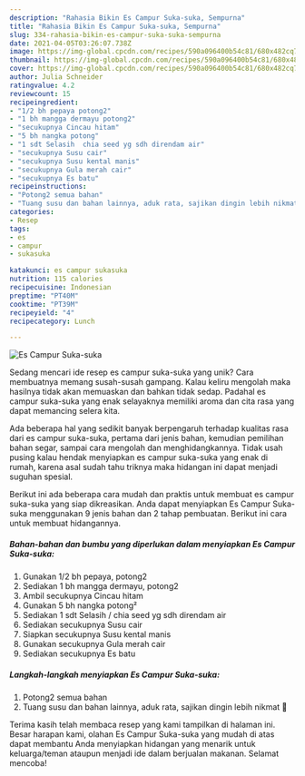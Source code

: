 ```yaml
---
description: "Rahasia Bikin Es Campur Suka-suka, Sempurna"
title: "Rahasia Bikin Es Campur Suka-suka, Sempurna"
slug: 334-rahasia-bikin-es-campur-suka-suka-sempurna
date: 2021-04-05T03:26:07.738Z
image: https://img-global.cpcdn.com/recipes/590a096400b54c81/680x482cq70/es-campur-suka-suka-foto-resep-utama.jpg
thumbnail: https://img-global.cpcdn.com/recipes/590a096400b54c81/680x482cq70/es-campur-suka-suka-foto-resep-utama.jpg
cover: https://img-global.cpcdn.com/recipes/590a096400b54c81/680x482cq70/es-campur-suka-suka-foto-resep-utama.jpg
author: Julia Schneider
ratingvalue: 4.2
reviewcount: 15
recipeingredient:
- "1/2 bh pepaya potong2"
- "1 bh mangga dermayu potong2"
- "secukupnya Cincau hitam"
- "5 bh nangka potong"
- "1 sdt Selasih  chia seed yg sdh direndam air"
- "secukupnya Susu cair"
- "secukupnya Susu kental manis"
- "secukupnya Gula merah cair"
- "secukupnya Es batu"
recipeinstructions:
- "Potong2 semua bahan"
- "Tuang susu dan bahan lainnya, aduk rata, sajikan dingin lebih nikmat 🥰"
categories:
- Resep
tags:
- es
- campur
- sukasuka

katakunci: es campur sukasuka 
nutrition: 115 calories
recipecuisine: Indonesian
preptime: "PT40M"
cooktime: "PT39M"
recipeyield: "4"
recipecategory: Lunch

---
```



![Es Campur Suka-suka](https://img-global.cpcdn.com/recipes/590a096400b54c81/680x482cq70/es-campur-suka-suka-foto-resep-utama.jpg)

Sedang mencari ide resep es campur suka-suka yang unik? Cara membuatnya memang susah-susah gampang. Kalau keliru mengolah maka hasilnya tidak akan memuaskan dan bahkan tidak sedap. Padahal es campur suka-suka yang enak selayaknya memiliki aroma dan cita rasa yang dapat memancing selera kita.

Ada beberapa hal yang sedikit banyak berpengaruh terhadap kualitas rasa dari es campur suka-suka, pertama dari jenis bahan, kemudian pemilihan bahan segar, sampai cara mengolah dan menghidangkannya. Tidak usah pusing kalau hendak menyiapkan es campur suka-suka yang enak di rumah, karena asal sudah tahu triknya maka hidangan ini dapat menjadi suguhan spesial.




Berikut ini ada beberapa cara mudah dan praktis untuk membuat es campur suka-suka yang siap dikreasikan. Anda dapat menyiapkan Es Campur Suka-suka menggunakan 9 jenis bahan dan 2 tahap pembuatan. Berikut ini cara untuk membuat hidangannya.

<!--inarticleads1-->

##### Bahan-bahan dan bumbu yang diperlukan dalam menyiapkan Es Campur Suka-suka:

1. Gunakan 1/2 bh pepaya, potong2
1. Sediakan 1 bh mangga dermayu, potong2
1. Ambil secukupnya Cincau hitam
1. Gunakan 5 bh nangka potong²
1. Sediakan 1 sdt Selasih / chia seed yg sdh direndam air
1. Sediakan secukupnya Susu cair
1. Siapkan secukupnya Susu kental manis
1. Gunakan secukupnya Gula merah cair
1. Sediakan secukupnya Es batu




<!--inarticleads2-->

##### Langkah-langkah menyiapkan Es Campur Suka-suka:

1. Potong2 semua bahan
1. Tuang susu dan bahan lainnya, aduk rata, sajikan dingin lebih nikmat 🥰




Terima kasih telah membaca resep yang kami tampilkan di halaman ini. Besar harapan kami, olahan Es Campur Suka-suka yang mudah di atas dapat membantu Anda menyiapkan hidangan yang menarik untuk keluarga/teman ataupun menjadi ide dalam berjualan makanan. Selamat mencoba!
